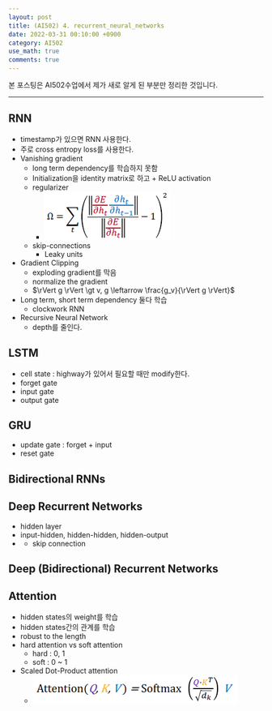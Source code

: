 ```yaml
---
layout: post
title: (AI502) 4. recurrent_neural_networks
date: 2022-03-31 00:10:00 +0900
category: AI502
use_math: true
comments: true
---
```


본 포스팅은 AI502수업에서 제가 새로 알게 된 부분만 정리한 것입니다.

---

## RNN

- timestamp가 있으면 RNN 사용한다.
- 주로 cross entropy loss를 사용한다.
- Vanishing gradient 
  - long term dependency를 학습하지 못함
  - Initialization을 identity matrix로 하고 + ReLU activation
  - regularizer
    - ![alt image](/public/img/220331/regularizer.png)
  - skip-connections
    - Leaky units
- Gradient Clipping
  - exploding gradient를 막음
  - normalize the gradient
  - $\rVert g \rVert \gt v, g \leftarrow \frac{g_v}{\rVert g \rVert}$
- Long term, short term dependency 둘다 학습
  - clockwork RNN
- Recursive Neural Network
  - depth를 줄인다.

## LSTM

- cell state : highway가 있어서 필요할 때만 modify한다.
- forget gate
- input gate
- output gate

## GRU

- update gate : forget + input
- reset gate

## Bidirectional RNNs

## Deep Recurrent Networks

- hidden layer
- input-hidden, hidden-hidden, hidden-output
- + skip connection

## Deep (Bidirectional) Recurrent Networks

## Attention

- hidden states의 weight를 학습
- hidden states간의 관계를 학습
- robust to the length
- hard attention vs soft attention
  - hard : 0, 1
  - soft : 0 ~ 1
- Scaled Dot-Product attention
  - ![alt image](/public/img/220331/attention.png) 